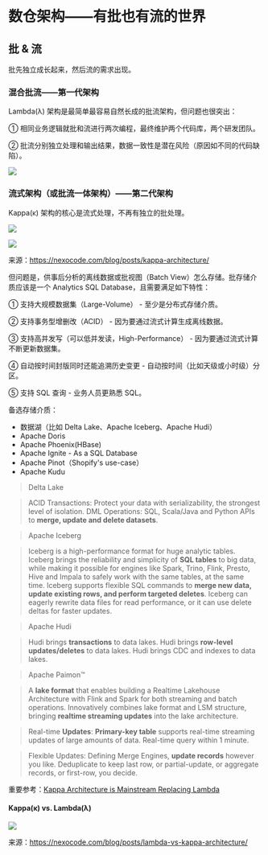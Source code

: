 # 数仓架构——有批也有流的世界

## 批 & 流

批先独立成长起来，然后流的需求出现。

### 混合批流——第一代架构

Lambda(λ) 架构是最简单最容易自然长成的批流架构，但问题也很突出：

① 相同业务逻辑就批和流进行两次编程，最终维护两个代码库，两个研发团队。

② 批流分别独立处理和输出结果，数据一致性是潜在风险（原因如不同的代码缺陷）。

![](dw-arch-lambda.png)

### 流式架构（或批流一体架构）——第二代架构

Kappa(κ) 架构的核心是流式处理，不再有独立的批处理。

![](dw-arch-kappa.png)

![](dw-arch-kappa-details.png)

来源：https://nexocode.com/blog/posts/kappa-architecture/

但问题是，供事后分析的离线数据或批视图（Batch View）怎么存储。批存储介质应该是一个 Analytics SQL Database，且需要满足如下特性：

① 支持大规模数据集（Large-Volume） - 至少是分布式存储介质。

② 支持事务型增删改（ACID） - 因为要通过流式计算生成离线数据。

③ 支持高并发写（可以低并发读，High-Performance） - 因为要通过流式计算不断更新数据集。

④ 自动按时间封版同时还能追溯历史变更 - 自动按时间（比如天级或小时级）分区。

⑤ 支持 SQL 查询 - 业务人员更熟悉 SQL。

备选存储介质：

- 数据湖（比如 Delta Lake、Apache Iceberg、Apache Hudi）
- Apache Doris
- Apache Phoenix(HBase)
- Apache Ignite - As a SQL Database
- Apache Pinot（Shopify's use-case）
- Apache Kudu


> Delta Lake

> ACID Transactions: Protect your data with serializability, the strongest level of isolation.
> DML Operations: SQL, Scala/Java and Python APIs to **merge, update and delete datasets**.


> Apache Iceberg

> Iceberg is a high-performance format for huge analytic tables. Iceberg brings the reliability and simplicity of **SQL tables** to big data, while making it possible for engines like Spark, Trino, Flink, Presto, Hive and Impala to safely work with the same tables, at the same time. Iceberg supports flexible SQL commands to **merge new data, update existing rows, and perform targeted deletes**. Iceberg can eagerly rewrite data files for read performance, or it can use delete deltas for faster updates.


> Apache Hudi

> Hudi brings **transactions** to data lakes.
> Hudi brings **row-level updates/deletes** to data lakes.
> Hudi brings CDC and indexes to data lakes.


> Apache Paimon™

> A **lake format** that enables building a Realtime Lakehouse Architecture with Flink and Spark for both streaming and batch operations. Innovatively combines lake format and LSM structure, bringing **realtime streaming updates** into the lake architecture.

> Real-time **Updates**: **Primary-key table** supports real-time streaming updates of large amounts of data. Real-time query within 1 minute.

> Flexible Updates: Defining Merge Engines, **update records** however you like. Deduplicate to keep last row, or partial-update, or aggregate records, or first-row, you decide.


重要参考：[Kappa Architecture is Mainstream Replacing Lambda](Kappa-Architecture-is-Mainstream-Replacing-Lambda-Kai-Waehner.pdf)

#### Kappa(κ) vs. Lambda(λ)

![](dw-arch-lambda-vs-kappa.png)

来源：https://nexocode.com/blog/posts/lambda-vs-kappa-architecture/

